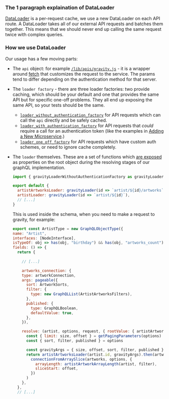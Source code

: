 ### The 1 paragraph explaination of DataLoader

[DataLoader](https://github.com/facebook/dataloader) is a per-request cache, we use a new DataLoader on each API route.
A DataLoader takes all of our external API requests and batches them together. This means that we should never end up 
calling the same request twice with complex queries.

### How we use DataLoader

Our usage has a few moving parts:

* The `api` object: for example [`/lib/apis/gravity.js`][api_grav] - it is a wrapper around [fetch][fetch] that customizes
  the request to the service. The params tend to differ depending on the authentication method for that server.

* The `loader factory` - there are three loader factories: two provide caching, which should be your default and
  one that provides the same API but for specific one-off problems. They all end up exposing the same API, so your
  tests should be the same.

  - [`loader_without_authentication_factory`][no_auth_loader] for API requests which can call the `api` directly and be safely cached.  
  - [`loader_with_authentication_factory`][auth_loader] for API requests that _could_ require a call for an authentication token (like the examples in [Adding a New Microservice][new_micro].)
  - [`loader_one_off_factory`][one_off_loader] for API requests which have custom auth schemes, or need to ignore cache completely.

* The `loader` themselves. These are a set of functions which [are exposed][loaders] as properties on the root object during the resolving stages of our graphQL implementation.

  ```js
  import { gravityLoaderWithoutAuthenticationFactory as gravityLoader } from "../api"

  export default {
    artistArtworksLoader: gravityLoader(id => `artist/${id}/artworks`),
    artistLoader: gravityLoader(id => `artist/${id}`),
    // [...]
  }
  ```

  This is used inside the schema, when you need to make a request to gravity, for example:

  ```js
  export const ArtistType = new GraphQLObjectType({
  name: "Artist",
  interfaces: [NodeInterface],
  isTypeOf: obj => has(obj, "birthday") && has(obj, "artworks_count"),
  fields: () => {
    return {
      
      // [...]

      artworks_connection: {
      type: artworkConnection,
      args: pageable({
        sort: ArtworkSorts,
        filter: {
          type: new GraphQLList(ArtistArtworksFilters),
        },
        published: {
          type: GraphQLBoolean,
          defaultValue: true,
        },
      }),

      resolve: (artist, options, request, { rootValue: { artistArtworksLoader } }) => {
        const { limit: size, offset } = getPagingParameters(options)
        const { sort, filter, published } = options

        const gravityArgs = { size, offset, sort, filter, published }
        return artistArtworksLoader(artist.id, gravityArgs).then(artworks =>
          connectionFromArraySlice(artworks, options, {
            arrayLength: artistArtworkArrayLength(artist, filter),
            sliceStart: offset,
          })
        )
      },
    },
    // [...]
  ```



[api_grav]: https://github.com/artsy/metaphysics/blob/master/lib/apis/gravity.js
[fetch]: https://github.com/artsy/metaphysics/blob/master/lib/apis/fetch.js
[no_auth_loader]: https://github.com/artsy/metaphysics/blob/master/lib/loaders/api/loader_without_authentication_factory.js
[auth_loader]: https://github.com/artsy/metaphysics/blob/master/lib/loaders/api/loader_with_authentication_factory.js
[one_off_loader]: https://github.com/artsy/metaphysics/blob/master/lib/loaders/api/loader_one_off_factory.js
[new_micro]: https://github.com/artsy/metaphysics/blob/master/docs/adding_a_new_microservice.md
[loaders]: https://github.com/artsy/metaphysics/blob/master/lib/loaders/index.js
